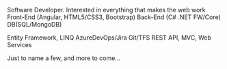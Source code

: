 Software Developer. Interested in everything that makes the web work
Front-End (Angular, HTML5/CSS3, Bootstrap)
Back-End (C# .NET FW/Core)
DB(SQL/MongoDB)

Entity Framework, LINQ
AzureDevOps/Jira
Git/TFS
REST API, MVC, Web Services

Just to name a few, and more to come...

<!---
Fideon/Fideon is a ✨ special ✨ repository because its `README.md` (this file) appears on your GitHub profile.
You can click the Preview link to take a look at your changes.
--->

